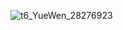 ![t6_YueWen_28276923](https://user-images.githubusercontent.com/17806205/203719181-085beba3-d71b-4f0a-ae16-b4364c91713a.jpg)